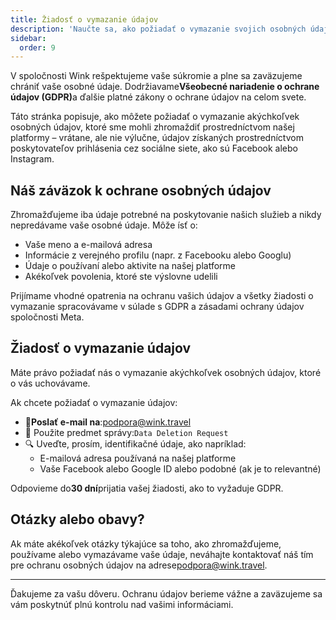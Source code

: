```yaml
---
title: Žiadosť o vymazanie údajov
description: 'Naučte sa, ako požiadať o vymazanie svojich osobných údajov na Wink.'
sidebar:
  order: 9
---
```

V spoločnosti Wink rešpektujeme vaše súkromie a plne sa zaväzujeme chrániť vaše osobné údaje. Dodržiavame**Všeobecné nariadenie o ochrane údajov (GDPR)**&#x61; ďalšie platné zákony o ochrane údajov na celom svete.

Táto stránka popisuje, ako môžete požiadať o vymazanie akýchkoľvek osobných údajov, ktoré sme mohli zhromaždiť prostredníctvom našej platformy – vrátane, ale nie výlučne, údajov získaných prostredníctvom poskytovateľov prihlásenia cez sociálne siete, ako sú Facebook alebo Instagram.

## Náš záväzok k ochrane osobných údajov

Zhromažďujeme iba údaje potrebné na poskytovanie našich služieb a nikdy nepredávame vaše osobné údaje. Môže ísť o:

* Vaše meno a e-mailová adresa
* Informácie z verejného profilu (napr. z Facebooku alebo Googlu)
* Údaje o používaní alebo aktivite na našej platforme
* Akékoľvek povolenia, ktoré ste výslovne udelili

Prijímame vhodné opatrenia na ochranu vašich údajov a všetky žiadosti o vymazanie spracovávame v súlade s GDPR a zásadami ochrany údajov spoločnosti Meta.

## Žiadosť o vymazanie údajov

Máte právo požiadať nás o vymazanie akýchkoľvek osobných údajov, ktoré o vás uchovávame.

Ak chcete požiadať o vymazanie údajov:

* 📧**Poslať e-mail na**:[podpora@wink.travel](mailto:support@wink.travel)
* 📝 Použite predmet správy:`Data Deletion Request`
* 🔍 Uveďte, prosím, identifikačné údaje, ako napríklad:
  * E-mailová adresa používaná na našej platforme
  * Vaše Facebook alebo Google ID alebo podobné (ak je to relevantné)

Odpovieme do**30 dní**prijatia vašej žiadosti, ako to vyžaduje GDPR.

## Otázky alebo obavy?

Ak máte akékoľvek otázky týkajúce sa toho, ako zhromažďujeme, používame alebo vymazávame vaše údaje, neváhajte kontaktovať náš tím pre ochranu osobných údajov na adrese[podpora@wink.travel](mailto:support@wink.travel).

***

Ďakujeme za vašu dôveru. Ochranu údajov berieme vážne a zaväzujeme sa vám poskytnúť plnú kontrolu nad vašimi informáciami.

